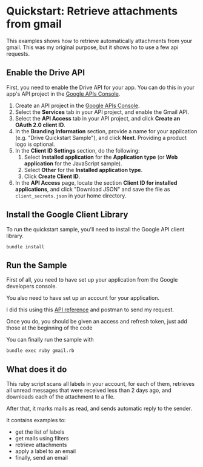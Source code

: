 # Quickstart: Retrieve attachments from gmail

This examples shows how to retrieve automatically attachments from your
gmail. This was my original purpose, but it shows ho to use a few api requests.

## Enable the Drive API

First, you need to enable the Drive API for your app. You can do this in your
app's API project in the [Google APIs
Console](https://code.google.com/apis/console/).

1. Create an API project in the [Google APIs
   Console](https://code.google.com/apis/console/).
2. Select the **Services** tab in your API project, and enable the Gmail API.
3. Select the **API Access** tab in your API project, and click **Create an
   OAuth 2.0 client ID**.
4. In the **Branding Information** section, provide a name for your application
   (e.g. "Drive Quickstart Sample"), and click **Next**.  Providing a product
   logo is optional.
5. In the **Client ID Settings** section, do the following:
      1. Select **Installed application** for the **Application type**
         (or **Web application** for the JavaScript sample).
      2. Select **Other** for the **Installed application type**.
      3. Click **Create Client ID**.
6. In the **API Access** page, locate the section **Client ID for installed
   applications**, and click "Download JSON" and save the file as
   `client_secrets.json` in your home directory.

## Install the Google Client Library

To run the quickstart sample, you'll need to install the Google API client
library.

    bundle install

## Run the Sample

First of all, you need to have set up your application from the Google developers console.

You also need to have set up an account for your application.

I did this using this [API reference](https://developers.google.com/accounts/docs/OAuth2InstalledApp#handlingtheresponse)
and postman to send my request.

Once you do, you should be given an access and refresh token, just add those at the beginning of the code

You can finally run the sample with

    bundle exec ruby gmail.rb

## What does it do

This ruby script scans all labels in your account, for each of them, retrieves all unread messages that were received
less than 2 days ago, and downloads each of the attachment to a file.

After that, it marks mails as read, and sends automatic reply to the sender.

It contains examples to:
 - get the list of labels
 - get mails using filters
 - retrieve attachments
 - apply a label to an email
 - finally, send an email